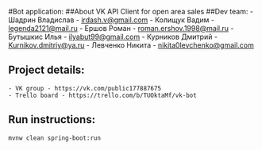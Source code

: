 #Bot application:
##About
VK API Client for open area sales
##Dev team:
    - Шадрин Владислав - irdash.v@gmail.com
    - Колищук Вадим	- legenda2121@mail.ru
    - Ершов Роман - roman.ershov.1998@mail.ru
    - Бутышкис Илья - ilyabut99@gmail.com
    - Курников Дмитрий - Kurnikov.dmitriy@ya.ru
    - Левченко Никита - nikita0levchenko@gmail.com
## Project details:
    - VK group - https://vk.com/public177887675
    - Trello board - https://trello.com/b/TUOktaMf/vk-bot
## Run instructions:
`mvnw clean spring-boot:run`